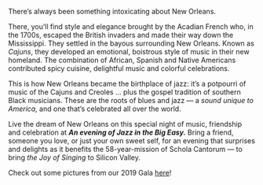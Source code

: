 There’s always been something intoxicating about New Orleans.

There, you&rsquo;ll find style and elegance brought by the Acadian French who, in the 1700s, escaped the British invaders and made their way down the Mississippi. They settled in the bayous surrounding New Orleans. Known as _Cajuns_, they developed an emotional, boistrous style of music in their new homeland. The combination of African, Spanish and Native Americans contributed spicy cuisine, delightful music and colorful celebrations.

This is how New Orleans became the birthplace of jazz: it&rsquo;s a potpourri of music of the Cajuns and Creoles ... plus the gospel tradition of southern Black musicians. These are the roots of blues and jazz — a _sound unique to America,_ and one that&rsquo;s celebrated all over the world.

Live the dream of New Orleans on this special night of music, friendship and celebration at **_An evening of Jazz in the Big Easy._** Bring a friend, someone you love, or just your own sweet self, for an evening that surprises and delights as it benefits the 58-year-mission of Schola Cantorum — to bring _the Joy of Singing_ to Silicon Valley.

Check out some pictures from our 2019 Gala
[here](https://photos.app.goo.gl/tjkYabwCKpSiu3pQ9)!
